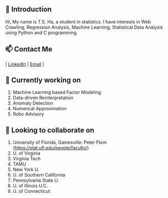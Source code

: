## 👋 Introduction
Hi, My name is T.S. Ha, a student in statistics. I have interests in Web Crawling, Regression Analysis, Machine Learning, Statistical Data Analysis using Python and C programming.

## 📫 Contact Me
| [LinkedIn](https://www.linkedin.com/in/tae-sung-ha-696a5b246/) | [Email](mailto:taesung.ha97@gmail.com) |

## 🔭 Currently working on
1. Machine Learning based Factor Modeling
2. Data-driven Reinterpretation
3. Anomaly Detection
4. Numerical Approximation
5. Robo Advisory

## 👯 Looking to collaborate on
1. University of Florida, Gainesville: Peter Flom (https://stat.ufl.edu/people/faculty/)
2. U. of Virginia
3. Virginia Tech
4. TAMU
5. New York U.
6. U. of Southern California
7. Pennsylvania State U.
8. U. of Illinois U.C.
9. U. of Connecticut


<!--
**taesungha11/taesungha11** is a ✨ _special_ ✨ repository because its `README.md` (this file) appears on your GitHub profile.

Here are some ideas to get you started:

- 🔭 I’m currently working on ...
- 🌱 I’m currently learning ...
- 👯 I’m looking to collaborate on ...
- 🤔 I’m looking for help with ...
- 💬 Ask me about ...
- 📫 How to reach me: ...
- 😄 Pronouns: ...
- ⚡ Fun fact: ...
-->
